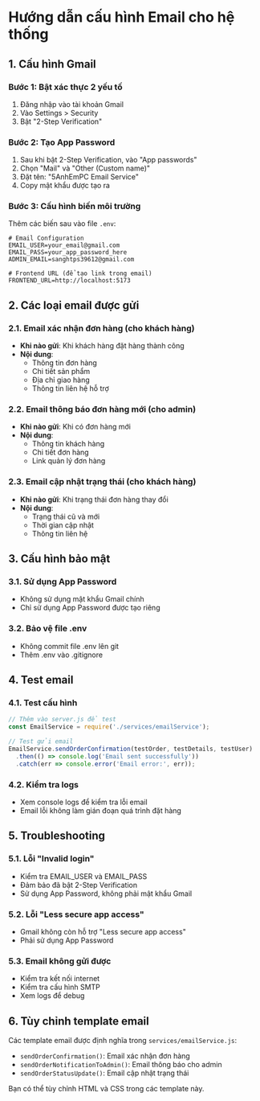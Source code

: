# Hướng dẫn cấu hình Email cho hệ thống

## 1. Cấu hình Gmail

### Bước 1: Bật xác thực 2 yếu tố
1. Đăng nhập vào tài khoản Gmail
2. Vào Settings > Security
3. Bật "2-Step Verification"

### Bước 2: Tạo App Password
1. Sau khi bật 2-Step Verification, vào "App passwords"
2. Chọn "Mail" và "Other (Custom name)"
3. Đặt tên: "5AnhEmPC Email Service"
4. Copy mật khẩu được tạo ra

### Bước 3: Cấu hình biến môi trường
Thêm các biến sau vào file `.env`:

```env
# Email Configuration
EMAIL_USER=your_email@gmail.com
EMAIL_PASS=your_app_password_here
ADMIN_EMAIL=sanghtps39612@gmail.com

# Frontend URL (để tạo link trong email)
FRONTEND_URL=http://localhost:5173
```

## 2. Các loại email được gửi

### 2.1. Email xác nhận đơn hàng (cho khách hàng)
- **Khi nào gửi**: Khi khách hàng đặt hàng thành công
- **Nội dung**: 
  - Thông tin đơn hàng
  - Chi tiết sản phẩm
  - Địa chỉ giao hàng
  - Thông tin liên hệ hỗ trợ

### 2.2. Email thông báo đơn hàng mới (cho admin)
- **Khi nào gửi**: Khi có đơn hàng mới
- **Nội dung**:
  - Thông tin khách hàng
  - Chi tiết đơn hàng
  - Link quản lý đơn hàng

### 2.3. Email cập nhật trạng thái (cho khách hàng)
- **Khi nào gửi**: Khi trạng thái đơn hàng thay đổi
- **Nội dung**:
  - Trạng thái cũ và mới
  - Thời gian cập nhật
  - Thông tin liên hệ

## 3. Cấu hình bảo mật

### 3.1. Sử dụng App Password
- Không sử dụng mật khẩu Gmail chính
- Chỉ sử dụng App Password được tạo riêng

### 3.2. Bảo vệ file .env
- Không commit file .env lên git
- Thêm .env vào .gitignore

## 4. Test email

### 4.1. Test cấu hình
```javascript
// Thêm vào server.js để test
const EmailService = require('./services/emailService');

// Test gửi email
EmailService.sendOrderConfirmation(testOrder, testDetails, testUser)
  .then(() => console.log('Email sent successfully'))
  .catch(err => console.error('Email error:', err));
```

### 4.2. Kiểm tra logs
- Xem console logs để kiểm tra lỗi email
- Email lỗi không làm gián đoạn quá trình đặt hàng

## 5. Troubleshooting

### 5.1. Lỗi "Invalid login"
- Kiểm tra EMAIL_USER và EMAIL_PASS
- Đảm bảo đã bật 2-Step Verification
- Sử dụng App Password, không phải mật khẩu Gmail

### 5.2. Lỗi "Less secure app access"
- Gmail không còn hỗ trợ "Less secure app access"
- Phải sử dụng App Password

### 5.3. Email không gửi được
- Kiểm tra kết nối internet
- Kiểm tra cấu hình SMTP
- Xem logs để debug

## 6. Tùy chỉnh template email

Các template email được định nghĩa trong `services/emailService.js`:

- `sendOrderConfirmation()`: Email xác nhận đơn hàng
- `sendOrderNotificationToAdmin()`: Email thông báo cho admin
- `sendOrderStatusUpdate()`: Email cập nhật trạng thái

Bạn có thể tùy chỉnh HTML và CSS trong các template này. 
